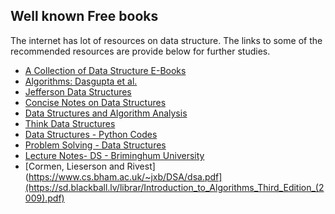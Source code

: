 ## Well known Free books

The internet has lot of resources on data structure. The links to some of the recommended resources are provide below for further studies.

- [A Collection of Data Structure E-Books](https://doc.lagout.org/Others/Data%20Structures/)
- [Algorithms: Dasgupta et al.](http://algorithmics.lsi.upc.edu/docs/Dasgupta-Papadimitriou-Vazirani.pdf)
- [Jefferson Data Structures](https://jeffe.cs.illinois.edu/teaching/algorithms/book/Algorithms-JeffE.pdf)
- [Concise Notes on Data Structures](https://w3.cs.jmu.edu/spragunr/CS240_F12/ConciseNotes.pdf)
- [Data Structures and Algorithm Analysis](https://people.cs.vt.edu/shaffer/Book/JAVA3elatest.pdf)
- [Think Data Structures](https://greenteapress.com/thinkdast/thinkdast.pdf)
- [Data Structures - Python Codes](https://opendatastructures.org/ods-python-screen.pdf)
- [Problem Solving - Data Structures](https://www.cs.auckland.ac.nz/courses/compsci105ssc/resources/ProblemSolvingwithAlgorithmsandDataStructures.pdf)
- [Lecture Notes- DS - Briminghum University](https://www.cs.bham.ac.uk/~jxb/DSA/dsa.pdf)
- [Cormen, Lieserson and Rivest](https://www.cs.bham.ac.uk/~jxb/DSA/dsa.pdf](https://sd.blackball.lv/librar/Introduction_to_Algorithms_Third_Edition_(2009).pdf)
